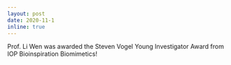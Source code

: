 ```yaml
---
layout: post
date: 2020-11-1
inline: true
---
```


Prof. Li Wen was awarded the Steven Vogel Young Investigator Award from IOP Bioinspiration Biomimetics!
